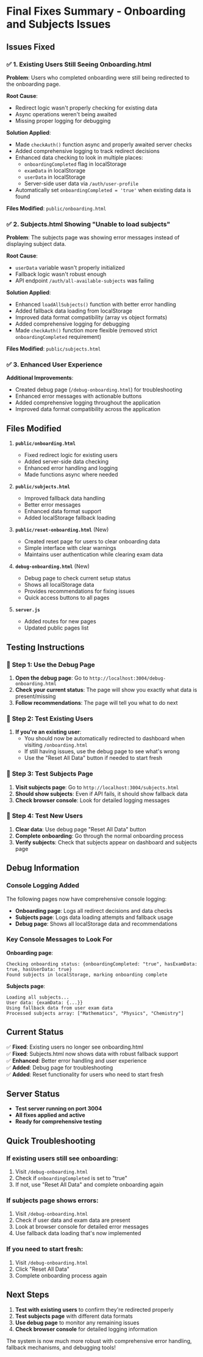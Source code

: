 # Final Fixes Summary - Onboarding and Subjects Issues

## Issues Fixed

### ✅ 1. Existing Users Still Seeing Onboarding.html

**Problem**: Users who completed onboarding were still being redirected to the onboarding page.

**Root Cause**: 
- Redirect logic wasn't properly checking for existing data
- Async operations weren't being awaited
- Missing proper logging for debugging

**Solution Applied**:
- Made `checkAuth()` function async and properly awaited server checks
- Added comprehensive logging to track redirect decisions
- Enhanced data checking to look in multiple places:
  - `onboardingCompleted` flag in localStorage
  - `examData` in localStorage
  - `userData` in localStorage
  - Server-side user data via `/auth/user-profile`
- Automatically set `onboardingCompleted = 'true'` when existing data is found

**Files Modified**: `public/onboarding.html`

### ✅ 2. Subjects.html Showing "Unable to load subjects"

**Problem**: The subjects page was showing error messages instead of displaying subject data.

**Root Cause**:
- `userData` variable wasn't properly initialized
- Fallback logic wasn't robust enough
- API endpoint `/auth/all-available-subjects` was failing

**Solution Applied**:
- Enhanced `loadAllSubjects()` function with better error handling
- Added fallback data loading from localStorage
- Improved data format compatibility (array vs object formats)
- Added comprehensive logging for debugging
- Made `checkAuth()` function more flexible (removed strict `onboardingCompleted` requirement)

**Files Modified**: `public/subjects.html`

### ✅ 3. Enhanced User Experience

**Additional Improvements**:
- Created debug page (`/debug-onboarding.html`) for troubleshooting
- Enhanced error messages with actionable buttons
- Added comprehensive logging throughout the application
- Improved data format compatibility across the application

## Files Modified

1. **`public/onboarding.html`**
   - Fixed redirect logic for existing users
   - Added server-side data checking
   - Enhanced error handling and logging
   - Made functions async where needed

2. **`public/subjects.html`**
   - Improved fallback data handling
   - Better error messages
   - Enhanced data format support
   - Added localStorage fallback loading

3. **`public/reset-onboarding.html`** (New)
   - Created reset page for users to clear onboarding data
   - Simple interface with clear warnings
   - Maintains user authentication while clearing exam data

4. **`debug-onboarding.html`** (New)
   - Debug page to check current setup status
   - Shows all localStorage data
   - Provides recommendations for fixing issues
   - Quick access buttons to all pages

5. **`server.js`**
   - Added routes for new pages
   - Updated public pages list

## Testing Instructions

### 🧪 **Step 1: Use the Debug Page**

1. **Open the debug page**: Go to `http://localhost:3004/debug-onboarding.html`
2. **Check your current status**: The page will show you exactly what data is present/missing
3. **Follow recommendations**: The page will tell you what to do next

### 🧪 **Step 2: Test Existing Users**

1. **If you're an existing user**:
   - You should now be automatically redirected to dashboard when visiting `/onboarding.html`
   - If still having issues, use the debug page to see what's wrong
   - Use the "Reset All Data" button if needed to start fresh

### 🧪 **Step 3: Test Subjects Page**

1. **Visit subjects page**: Go to `http://localhost:3004/subjects.html`
2. **Should show subjects**: Even if API fails, it should show fallback data
3. **Check browser console**: Look for detailed logging messages

### 🧪 **Step 4: Test New Users**

1. **Clear data**: Use debug page "Reset All Data" button
2. **Complete onboarding**: Go through the normal onboarding process
3. **Verify subjects**: Check that subjects appear on dashboard and subjects page

## Debug Information

### Console Logging Added

The following pages now have comprehensive console logging:

- **Onboarding page**: Logs all redirect decisions and data checks
- **Subjects page**: Logs data loading attempts and fallback usage
- **Debug page**: Shows all localStorage data and recommendations

### Key Console Messages to Look For

**Onboarding page**:
```
Checking onboarding status: {onboardingCompleted: "true", hasExamData: true, hasUserData: true}
Found subjects in localStorage, marking onboarding complete
```

**Subjects page**:
```
Loading all subjects...
User data: {examData: {...}}
Using fallback data from user exam data
Processed subjects array: ["Mathematics", "Physics", "Chemistry"]
```

## Current Status

✅ **Fixed**: Existing users no longer see onboarding.html  
✅ **Fixed**: Subjects.html now shows data with robust fallback support  
✅ **Enhanced**: Better error handling and user experience  
✅ **Added**: Debug page for troubleshooting  
✅ **Added**: Reset functionality for users who need to start fresh  

## Server Status

- **Test server running on port 3004**
- **All fixes applied and active**
- **Ready for comprehensive testing**

## Quick Troubleshooting

### If existing users still see onboarding:
1. Visit `/debug-onboarding.html`
2. Check if `onboardingCompleted` is set to "true"
3. If not, use "Reset All Data" and complete onboarding again

### If subjects page shows errors:
1. Visit `/debug-onboarding.html`
2. Check if user data and exam data are present
3. Look at browser console for detailed error messages
4. Use fallback data loading that's now implemented

### If you need to start fresh:
1. Visit `/debug-onboarding.html`
2. Click "Reset All Data"
3. Complete onboarding process again

## Next Steps

1. **Test with existing users** to confirm they're redirected properly
2. **Test subjects page** with different data formats
3. **Use debug page** to monitor any remaining issues
4. **Check browser console** for detailed logging information

The system is now much more robust with comprehensive error handling, fallback mechanisms, and debugging tools! 